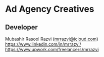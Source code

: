 # Ad Agency Creatives

## Developer

Mubashir Rasool Razvi (<mrrazvi@icloud.com>)  
https://www.linkedin.com/in/mrrazvi/  
https://www.upwork.com/freelancers/mrrazvi
